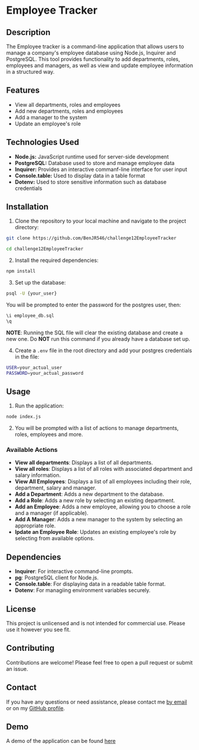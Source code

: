 # Employee Tracker

## Description

The Employee tracker is a command-line application that allows users to manage a company's employee database using Node.js, Inquirer and PostgreSQL. This tool provides functionality to add departments, roles, employees and managers, as well as view and update employee information in a structured way.

## Features

-   View all departments, roles and employees
-   Add new departments, roles and employees
-   Add a manager to the system
-   Update an employee's role

## Technologies Used

-   **Node.js:** JavaScript runtime used for server-side development
-   **PostgreSQL:** Database used to store and manage employee data
-   **Inquirer:** Provides an interactive commanf-line interface for user input
-   **Console.table:** Used to display data in a table format
-   **Dotenv:** Used to store sensitive information such as database credentials

## Installation

1. Clone the repository to your local machine and navigate to the project directory:

```bash
git clone https://github.com/BenJR546/challenge12EmployeeTracker

cd challenge12EmployeeTracker
```

2. Install the required dependencies:

```bash
npm install
```

3. Set up the database:

```bash
psql -U {your_user}
```

You will be prompted to enter the password for the postgres user, then:

```bash
\i employee_db.sql
\q
```

**NOTE**: Running the SQL file will clear the existing database and create a new one. Do **NOT** run this command if you already have a database set up.

4. Create a `.env` file in the root directory and add your postgres credentials in the file:

```bash
USER=your_actual_user
PASSWORD=your_actual_password
```

## Usage

1. Run the application:

```bash
node index.js
```

2. You will be prompted with a list of actions to manage departments, roles, employees and more.

### Available Actions

-   **View all departments**: Displays a list of all departments.
-   **View all roles**: Displays a list of all roles with associated department and salary information.
-   **View All Employees**: Displays a list of all employees including their role, department, salary and manager.
-   **Add a Department**: Adds a new department to the database.
-   **Add a Role**: Adds a new role by selecting an existing department.
-   **Add an Employee**: Adds a new employee, allowing you to choose a role and a manager (if applicable).
-   **Add A Manager**: Adds a new manager to the system by selecting an appropriate role.
-   **Ipdate an Employee Role**: Updates an existing employee's role by selecting from available options.

## Dependencies

-   **Inquirer**: For interactive command-line prompts.
-   **pg**: PostgreSQL client for Node.js.
-   **Console.table**: For displaying data in a readable table format.
-   **Dotenv**: For managiing environment variables securely.

## License

This project is unlicensed and is not intended for commercial use. Please use it however you see fit.

## Contributing

Contributions are welcome! Please feel free to open a pull request or submit an issue.

## Contact

If you have any questions or need assistance, please contact me [by email](mailto:benjrice546@gmail.com) or on my [GitHub profile](https://github.com/BenJR546).

## Demo

A demo of the application can be found [here](https://www.youtube.com/watch?v=WmGBCGRm5ns)
